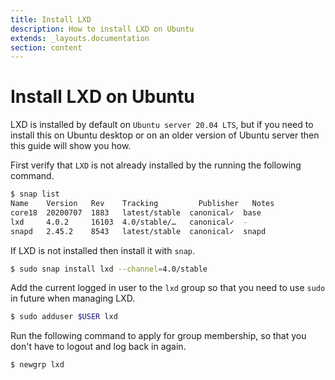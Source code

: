 ```yaml
---
title: Install LXD
description: How to install LXD on Ubuntu
extends: _layouts.documentation
section: content
---
```


# Install LXD on Ubuntu

LXD is installed by default on `Ubuntu server 20.04 LTS`, but if you need to install this on Ubuntu desktop or on an older version of Ubuntu server then this guide will show you how.

First verify that `LXD` is not already installed by the running the following command.

```bash
$ snap list
Name    Version   Rev    Tracking         Publisher   Notes
core18  20200707  1883   latest/stable  canonical✓  base
lxd     4.0.2     16103  4.0/stable/…   canonical✓  -
snapd   2.45.2    8543   latest/stable  canonical✓  snapd
```

If LXD is not installed then install it with `snap`.

```bash
$ sudo snap install lxd --channel=4.0/stable
```

Add the current logged in user to the `lxd` group so that you need to use `sudo` in future when managing LXD.

```bash
$ sudo adduser $USER lxd
```

Run the following command to apply for group membership, so that you don't have to logout and log back in again.

```
$ newgrp lxd
```
